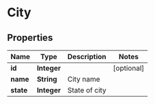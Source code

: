 
# City

## Properties
Name | Type | Description | Notes
------------ | ------------- | ------------- | -------------
**id** | **Integer** |  |  [optional]
**name** | **String** | City name | 
**state** | **Integer** | State of city | 




